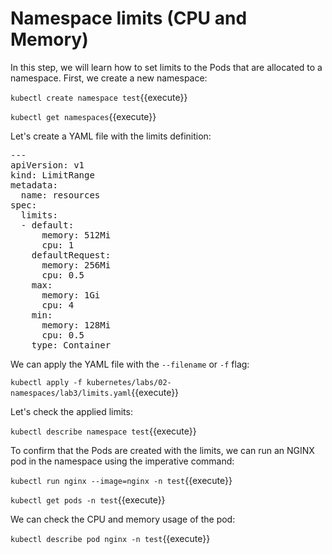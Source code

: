 # Namespace limits (CPU and Memory)

In this step, we will learn how to set limits to the Pods that are allocated to a namespace. First, we create a new namespace:

`kubectl create namespace test`{{execute}}

`kubectl get namespaces`{{execute}}

Let's create a YAML file with the limits definition:

<pre class="file" data-target="clipboard">
---
apiVersion: v1
kind: LimitRange
metadata:
  name: resources
spec:
  limits:
  - default:
      memory: 512Mi
      cpu: 1
    defaultRequest:
      memory: 256Mi
      cpu: 0.5
    max:
      memory: 1Gi
      cpu: 4
    min:
      memory: 128Mi
      cpu: 0.5
    type: Container
</pre>

We can apply the YAML file with the `--filename` or `-f` flag:

`kubectl apply -f kubernetes/labs/02-namespaces/lab3/limits.yaml`{{execute}}

Let's check the applied limits:

`kubectl describe namespace test`{{execute}}

To confirm that the Pods are created with the limits, we can run an NGINX pod in the namespace using the imperative command:

`kubectl run nginx --image=nginx -n test`{{execute}}

`kubectl get pods -n test`{{execute}}

We can check the CPU and memory usage of the pod:

`kubectl describe pod nginx -n test`{{execute}}
